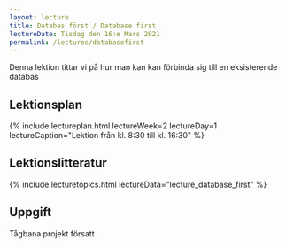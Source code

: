 ```yaml
---
layout: lecture
title: Databas först / Database first
lectureDate: Tisdag den 16:e Mars 2021
permalink: /lectures/databasefirst
---
```

Denna lektion tittar vi på hur man kan kan förbinda sig till en eksisterende databas

## Lektionsplan

{% include lectureplan.html lectureWeek=2 lectureDay=1 lectureCaption="Lektion från kl. 8:30 till kl. 16:30" %}

## Lektionslitteratur

{% include lecturetopics.html lectureData="lecture_database_first" %}

## Uppgift

Tågbana projekt försatt